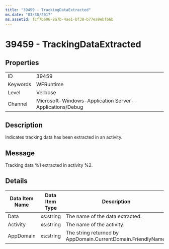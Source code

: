 ```yaml
---
title: "39459 - TrackingDataExtracted"
ms.date: "03/30/2017"
ms.assetid: fcf7be96-8a7b-4ae1-bf38-b77ea9ebfb6b
---
```

# 39459 - TrackingDataExtracted
## Properties  


|||  
|-|-|  
|ID|39459|  
|Keywords|WFRuntime|  
|Level|Verbose|  
|Channel|Microsoft-Windows-Application Server-Applications/Debug|  

## Description  
 Indicates tracking data has been extracted in an activity.  

## Message  
 Tracking data %1 extracted in activity %2.  

## Details  


| Data Item Name | Data Item Type |                         Description                          |
|----------------|----------------|--------------------------------------------------------------|
|      Data      |   xs:string    |               The name of the data extracted.                |
|    Activity    |   xs:string    |                  The name of the activity.                   |
|   AppDomain    |   xs:string    | The string returned by AppDomain.CurrentDomain.FriendlyName. |

